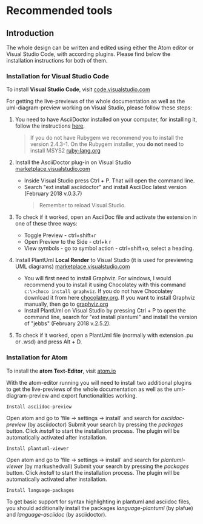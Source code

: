 # Recommended tools

## Introduction

The whole design can be written and edited using either the Atom editor or Visual Studio Code, with according plugins. Please find below the installation instructions for both of them.

### Installation for Visual Studio Code

To install **Visual Studio Code**, visit [code.visualstudio.com](https://code.visualstudio.com/docs/setup/setup-overview)

For getting the live-previews of the whole documentation as well as the uml-diagram-preview working on Visual Studio, please follow these steps:

1. You need to have AsciiDoctor installed on your computer, for installing it, follow the instructions [here](http://asciidoctor.org/docs/install-toolchain/).
   > If you do not have Rubygem we recommend you to install the version 2.4.3-1. On the Rubygem installer, you **do not need** to install MSYS2 [ruby-lang.org](https://www.ruby-lang.org/en/downloads/)

2. Install the AsciiDoctor plug-in on Visual Studio [marketplace.visualstudio.com](https://marketplace.visualstudio.com/items?itemName=joaompinto.asciidoctor-vscode)
   - Inside Visual Studio press Ctrl + P. That will open the command line.
   - Search "ext install asciidoctor" and install AsciiDoc latest version (February 2018 v.0.3.7)
     > Remember to reload Visual Studio.   

3. To check if it worked, open an AsciiDoc file and activate the extension in one of these three ways:
   - Toggle Preview - ctrl+shift+r
   - Open Preview to the Side - ctrl+k r
   - View symbols - go to symbol action - ctrl+shift+o, select a heading.

4. Install PlantUml **Local Render** to Visual Studio (it is used for previewing UML diagrams) [marketplace.visualstudio.com](https://marketplace.visualstudio.com/items?itemName=jebbs.plantuml)
   - You will first need to install Graphviz. For windows, I would recommend you to install it using
	    Chocolatey with this command `c:\>choco install graphviz`. If you do not have Chocolatey download it from here [chocolatey.org](https://chocolatey.org/install). If you want to install Graphviz manually, then go to [graphviz.org](http://www.graphviz.org/download/)
   - Install PlantUml on Visual Studio by pressing Ctrl + P to open the command line, search for "ext install plantuml" and install the version of "jebbs" (February 2018 v.2.5.2).

5. To check if it worked, open a PlantUml file (normally with extension .pu or .wsd) and press Alt + D.

### Installation for Atom

To install the **atom Text-Editor**, visit [atom.io](https://atom.io/)

With the atom-editor running you will need to install two additional plugins to get the live-previews of the whole documentation as well as the uml-diagram-preview and export functionalities working.

```
Install asciidoc-preview
```

Open atom and go to 'file -> settings -> install' and search for *asciidoc-preview* (by asciidoctor) Submit your search by pressing the *packages* button.
Click *install* to start the installation process. The plugin will be automatically activated after installation.

```
Install plantuml-viewer
```

Open atom and go to 'file -> settings -> install' and search for *plantuml-viewer* (by markushedvall) Submit your search by pressing the *packages* button.
Click *install* to start the installation process. The plugin will be automatically activated after installation.

```
Install language-packages
```

To get basic support for syntax highlighting  in plantuml and asciidoc files, you should additionally install the packages *language-plantuml* (by plafue) and *language-asciidoc* (by asciidoctor).



